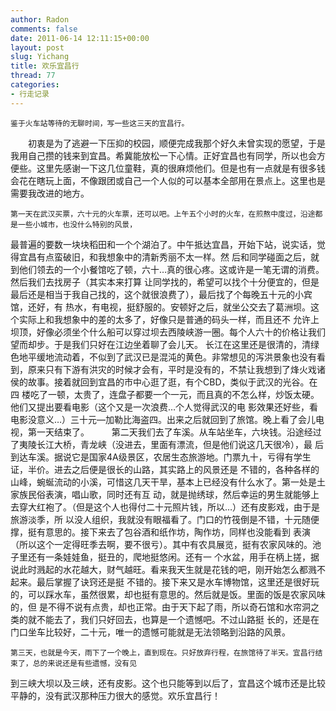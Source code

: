 ```yaml
---
author: Radon
comments: false
date: 2011-06-14 12:11:15+00:00
layout: post
slug: Yichang
title: 欢乐宜昌行
thread: 77
categories:
- 行走记录
---
```


	鉴于火车站等待的无聊时间，写一些这三天的宜昌行。

　　初衷是为了逃避一下压抑的校园，顺便完成我那个好久未曾实现的愿望，于是我用自己攒的钱来到宜昌。希冀能放松一下心情。正好宜昌也有同学，所以也会方便些。这里先感谢一下这几位童鞋，真的很麻烦他们。但是也有一点就是有很多钱会花在瞎玩上面，不像跟团或自己一个人似的可以基本全部用在景点上。这里也是需要我改进的地方。
    
	第一天在武汉买票，六十元的火车票，还可以吧。上午五个小时的火车，在煎熬中度过，沿途都是一些小城市，也没什么特别的风景，
最普遍的要数一块块稻田和一个个湖泊了。中午抵达宜昌，开始下站，说实话，觉得宜昌有点蛮破旧，和我想象中的清新秀丽不太一样。然
后和同学碰面之后，就到他们领去的一个小餐馆吃了顿，六十…真的很心疼。这或许是一笔无谓的消费。然后我们去找房子（其实本来打算
让同学找的，希望可以找个十分便宜的，但是最后还是相当于我自己找的，这个就很浪费了），最后找了个每晚五十元的小宾馆，还好，有
热水，有电视，挺舒服的。安顿好之后，就坐公交去了葛洲坝。这个实际上和我想象中的差的太多了，好像只是普通的码头一样，而且还不
允许上坝顶，好像必须坐个什么船可以穿过坝去西陵峡游一圈。每个人六十的价格让我们望而却步。于是我们只好在江边坐着聊了会儿天。
长江在这里还是很清的，清绿色地平缓地流动着，不似到了武汉已是混沌的黄色。非常想见的泻洪景象也没有看到，原来只有下游有洪灾的时候才会有，平时是没有的，不禁让我想到了烽火戏诸侯的故事。接着就回到宜昌的市中心逛了逛，有个CBD，类似于武汉的光谷。在四
楼吃了一顿，太贵了，连盘子都要一个一元，而且真的不怎么样，炒饭太硬。他们又提出要看电影（这个又是一次浪费…个人觉得武汉的电
影效果还好些，看电影没意义…）三十元—加勒比海盗四。出来之后就回到了旅馆。晚上看了会儿电视，第一天结束了。
　　
第二天我们去了车溪。从车站坐车，六块钱。沿途经过了夷陵长江大桥，青龙峡（没进去，里面有漂流，但是他们说这几天很冷），最
后到达车溪。据说它是国家4A级景区，农居生态旅游地。门票九十，亏得有学生证，半价。进去之后便是很长的山路，其实路上的风景还是
不错的，各种各样的山峰，蜿蜒流动的小溪，可惜这几天干旱，基本上已经没有什么水了。第一处是土家族民俗表演，唱山歌，同时还有互
动，就是抛绣球，然后幸运的男生就能够上去穿大红袍了。（但是这个人也得付二十元照片钱，所以…）还有皮影戏，由于是旅游淡季，所
以没人组织，我就没有眼福看了。门口的竹筏倒是不错，十元随便撑，挺有意思的。接下来去了包谷酒和纸作坊，陶作坊，同样也没能看到
表演（所以这个一定得旺季去啊，要不很亏）。其中有农具展览，挺有农家风味的。池子里还有一条娃娃鱼，挺丑的，爬地挺悠闲。还有一
个水盆，用手在柄上搓，据说此时溅起的水花越大，财气越旺。看来我天生就是花钱的吧，刚开始怎么都溅不起来。最后掌握了诀窍还是挺
不错的。接下来又是水车博物馆，这里还是很好玩的，可以踩水车，虽然很累，却也挺有意思的。然后就是饭。里面的饭是农家风味的，但
是不得不说有点贵，却也正常。由于天下起了雨，所以奇石馆和水帘洞之类的就不能去了，我们只好回去，也算是一个遗憾吧。不过山路挺
长的，还是在门口坐车比较好，二十元，唯一的遗憾可能就是无法领略到沿路的风景。

	第三天，也就是今天，雨下了一个晚上，直到现在。只好放弃行程，在旅馆待了半天。宜昌行结束了，总的来说还是有些遗憾，没有见
到三峡大坝以及三峡，还有皮影。这个也只能等到以后了，宜昌这个城市还是比较平静的，没有武汉那种压力很大的感觉。欢乐宜昌行！
